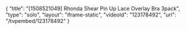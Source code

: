 {
    "title": "[1508521049] Rhonda Shear Pin Up Lace Overlay Bra 3pack",
    "type": "solo",
    "layout": "iframe-static",
    "videoId": "123178492",
    "url": "\/tvpembed\/123178492"
}